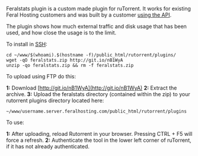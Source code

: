 
Feralstats plugin is a custom made plugin for ruTorrent. It works for existing Feral Hosting customers and was built by a customer [using the API](/api/).

The plugin shows how much external traffic and disk usage that has been used, and how close the usage is to the limit.

To install in [SSH](https://www.feralhosting.com/faq/view?question=12):

~~~
cd ~/www/$(whoami).$(hostname -f)/public_html/rutorrent/plugins/
wget -qO feralstats.zip http://git.io/nB1WyA
unzip -qo feralstats.zip && rm -f feralstats.zip
~~~

To upload using FTP do this:

**1:** Download [http://git.io/nB1WyA](http://git.io/nB1WyA)
**2:** Extract the archive.
**3:** Upload the feralstats directory (contained within the zip) to your rutorrent plugins directory located here:

~~~
~/www/username.server.feralhosting.com/public_html/rutorrent/plugins
~~~

To use:

**1:** After uploading, reload Rutorrent in your browser. Pressing CTRL + F5 will force a refresh.
**2:** Authenticate the tool in the lower left corner of ruTorrent, if it has not already authenticated.



